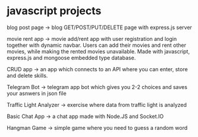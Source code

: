 # javascript projects

blog post page -> blog GET/POST/PUT/DELETE page with express.js server

movie rent app -> movie add/rent app with user registration and login together with dynamic navbar. Users can add their movies and rent other movies, while making the rented movies unavailable. Made with javascript, express.js and mongoose embedded type database.

CRUD app -> an app which connects to an API where you can enter, store and delete skills.

Telegram Bot -> telegram app bot which gives you 2-2 choices and saves your asnwers in json file

Traffic Light Analyzer -> exercise where data from traffic light is analyzed

Basic Chat App -> a chat app made with Node.JS and Socket.IO

Hangman Game -> simple game where you need to guess a random word